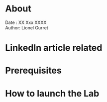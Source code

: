 # About
Date : XX Xxx XXXX  
Author: Lionel Gurret
# LinkedIn article related
# Prerequisites
# How to launch the Lab
